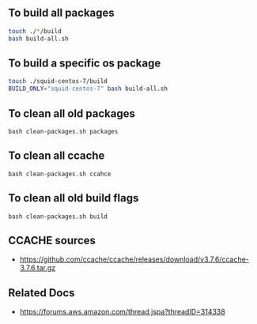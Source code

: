 ## To build all packages
```bash
touch ./*/build
bash build-all.sh
```

## To build a specific os package
```bash
touch ./squid-centos-7/build
BUILD_ONLY="squid-centos-7" bash build-all.sh
```

## To clean all old packages
`bash clean-packages.sh packages`

## To clean all ccache
`bash clean-packages.sh ccahce`

## To clean all old build flags
`bash clean-packages.sh build`

## CCACHE sources
- <https://github.com/ccache/ccache/releases/download/v3.7.6/ccache-3.7.6.tar.gz>

## Related Docs
* <https://forums.aws.amazon.com/thread.jspa?threadID=314338>
